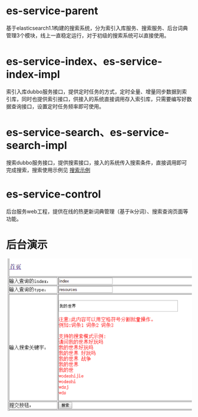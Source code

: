 # es-service-parent
  基于elasticsearch1.1构建的搜索系统，分为索引入库服务、搜索服务、后台词典管理3个模块，线上一直稳定运行，对于初级的搜索系统可以直接使用。


# es-service-index、es-service-index-impl
  索引入库dubbo服务接口，提供定时任务的方式，定时全量、增量同步数据到索引库，同时也提供索引接口，供接入的系统直接调用存入索引库，只需要编写好数据查询接口，设置定时任务频率即可使用。
 
 
# es-service-search、es-service-search-impl
  搜索dubbo服务接口，提供搜索接口，接入的系统传入搜索条件，直接调用即可完成搜索，搜索使用示例见
  <a href="https://github.com/hailin0/es-service-parent/blob/master/es-service-search-impl/src/test/java/com/es/service/search/App.java">搜索示例</a>
 
# es-service-control
  后台服务web工程，提供在线的热更新词典管理（基于ik分词）、搜索查询页面等功能。
 

# 后台演示
![Alt 演示效果](/es-service-doc/doc/demo.png "演示效果") 
